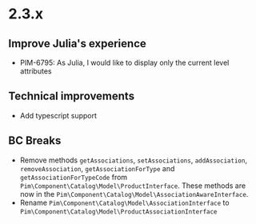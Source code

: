 # 2.3.x

## Improve Julia's experience

- PIM-6795: As Julia, I would like to display only the current level attributes

## Technical improvements

- Add typescript support

## BC Breaks

- Remove methods `getAssociations`, `setAssociations`, `addAssociation`, `removeAssociation`, `getAssociationForType` and `getAssociationForTypeCode` from `Pim\Component\Catalog\Model\ProductInterface`. These methods are now in the `Pim\Component\Catalog\Model\AssociationAwareInterface`.
- Rename `Pim\Component\Catalog\Model\AssociationInterface` to `Pim\Component\Catalog\Model\ProductAssociationInterface`
